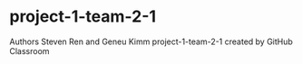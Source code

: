 # project-1-team-2-1
Authors Steven Ren and Geneu Kimm
project-1-team-2-1 created by GitHub Classroom
